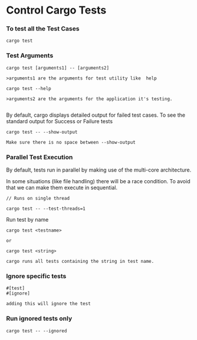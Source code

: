 # Control Cargo Tests

### To test all the Test Cases

```
cargo test
```

### Test Arguments

```
cargo test [arguments1] -- [arguments2]

>arguments1 are the arguments for test utility like  help

cargo test --help

>arguments2 are the arguments for the application it's testing.


```

By default, cargo displays detailed output for failed test cases. To see the standard output for Success or Failure tests

```
cargo test -- --show-output

Make sure there is no space between --show-output 
```

### Parallel Test Execution

By default, tests run in parallel by making use of the multi-core architecture.

In some situations (like file handling) there will be a race condition. To avoid that we can make them execute in sequential.

```
// Runs on single thread

cargo test -- --test-threads=1
```

Run test by name

```
cargo test <testname>

or

cargo test <string> 

cargo runs all tests containing the string in test name.
```

### Ignore specific tests

```
#[test]
#[ignore]

adding this will ignore the test
```

### Run ignored tests only

```
cargo test -- --ignored
```
